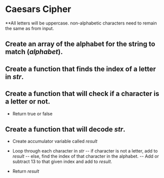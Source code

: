 # Caesars Cipher

**All letters will be uppercase. non-alphabetic characters need to remain the same as from input.

## Create an array of the alphabet for the string to match (*alphabet*).

## Create a function that finds the index of a letter in *str*.

## Create a function that will check if a character is a letter or not.
- Return true or false

## Create a function that will decode *str*.

- Create accumulator variable called *result*

- Loop through each character in *str*
    -- if character is not a letter, add to *result*
    -- else, find the index of that character in the alphabet. 
    -- Add or subtract 13 to that given index and add to *result*.

- Return *result*